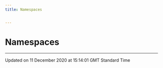 ```yaml
---
title: Namespaces


---
```


# Namespaces






-------------------------------

Updated on 11 December 2020 at 15:14:01 GMT Standard Time
